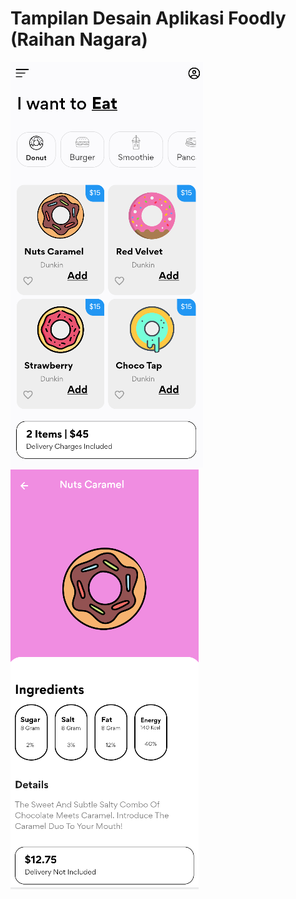 # Tampilan Desain Aplikasi Foodly (Raihan Nagara)

![screenshot](assets/images/output1.png)
![screenshot](assets/images/output2.png)
